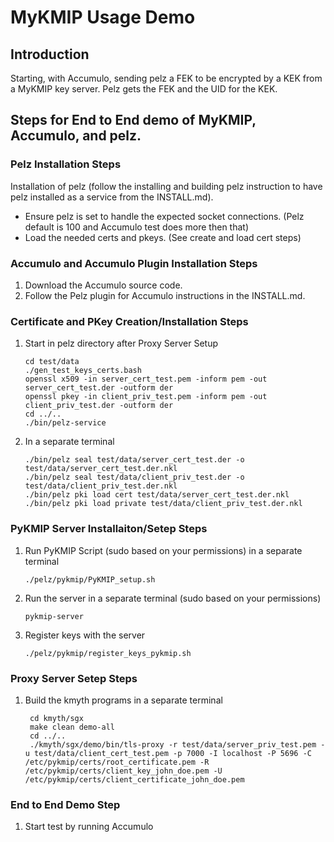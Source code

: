 # MyKMIP Usage Demo

## Introduction
Starting, with Accumulo, sending pelz a FEK to be encrypted by a KEK from a MyKMIP key server.  Pelz gets the FEK and the UID for the KEK.

## Steps for End to End demo of MyKMIP, Accumulo, and pelz. 

### Pelz Installation Steps
Installation of pelz (follow the installing and building pelz instruction to have pelz installed as a service from the INSTALL.md).
 * Ensure pelz is set to handle the expected socket connections. (Pelz default is 100 and Accumulo test does more then that)
 * Load the needed certs and pkeys. (See create and load cert steps)

### Accumulo and Accumulo Plugin Installation Steps 
1. Download the Accumulo source code.
2. Follow the Pelz plugin for Accumulo instructions in the INSTALL.md.

### Certificate and PKey Creation/Installation Steps
1.  Start in pelz directory after Proxy Server Setup

		cd test/data
		./gen_test_keys_certs.bash
		openssl x509 -in server_cert_test.pem -inform pem -out server_cert_test.der -outform der
		openssl pkey -in client_priv_test.pem -inform pem -out client_priv_test.der -outform der
		cd ../..
		./bin/pelz-service

2.	In a separate terminal

		./bin/pelz seal test/data/server_cert_test.der -o test/data/server_cert_test.der.nkl
		./bin/pelz seal test/data/client_priv_test.der -o test/data/client_priv_test.der.nkl
		./bin/pelz pki load cert test/data/server_cert_test.der.nkl
		./bin/pelz pki load private test/data/client_priv_test.der.nkl


### PyKMIP Server Installaiton/Setep Steps
1.  Run PyKMIP Script (sudo based on your permissions) in a separate terminal

		./pelz/pykmip/PyKMIP_setup.sh

2.	Run the server in a separate terminal (sudo based on your permissions)

		pykmip-server

3.	Register keys with the server

		./pelz/pykmip/register_keys_pykmip.sh

### Proxy Server Setep Steps
1. Build the kmyth programs in a separate terminal

		cd kmyth/sgx
		make clean demo-all
		cd ../..
		./kmyth/sgx/demo/bin/tls-proxy -r test/data/server_priv_test.pem -u test/data/client_cert_test.pem -p 7000 -I localhost -P 5696 -C /etc/pykmip/certs/root_certificate.pem -R /etc/pykmip/certs/client_key_john_doe.pem -U /etc/pykmip/certs/client_certificate_john_doe.pem

### End to End Demo Step
1. Start test by running Accumulo


